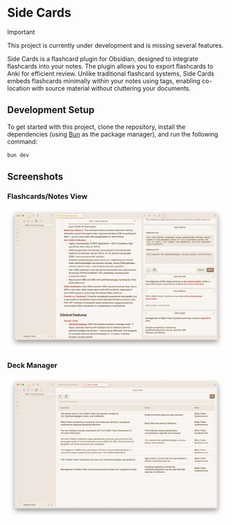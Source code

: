 # Side Cards

> [!IMPORTANT]
> This project is currently under development and is missing several features.

Side Cards is a flashcard plugin for Obsidian, designed to integrate flashcards into your notes. The plugin allows you to export flashcards to Anki for efficient review. Unlike traditional flashcard systems, Side Cards embeds flashcards minimally within your notes using tags, enabling co-location with source material without cluttering your documents.

## Development Setup

To get started with this project, clone the repository, install the dependencies (using [Bun](https://bun.sh/) as the package manager), and run the following command:

```bash
bun dev
```

## Screenshots

### Flashcards/Notes View

![](screenshots/flashcard-panel.webp)

### Deck Manager

![](screenshots/deck-view.webp)
